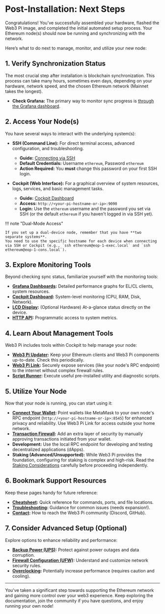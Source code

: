 # Post-Installation: Next Steps

Congratulations! You've successfully assembled your hardware, flashed the Web3 Pi image, and completed the initial automated setup process. Your Ethereum node(s) should now be running and synchronizing with the network.

Here’s what to do next to manage, monitor, and utilize your new node:

## 1. Verify Synchronization Status

The most crucial step after installation is blockchain synchronization. This process can take many hours, sometimes even days, depending on your hardware, network speed, and the chosen Ethereum network (Mainnet takes the longest).

- **Check Grafana:** The primary way to monitor sync progress is [through the Grafana dashboard](../monitoring/grafana.md).

## 2. Access Your Node(s)

You have several ways to interact with the underlying system(s):

- **SSH (Command Line):** For direct terminal access, advanced configuration, and troubleshooting.
  <!-- prettier-ignore -->
    - **Guide:** [Connecting via SSH](../management/ssh.md)
    - **Default Credentials:** Username `ethereum`, Password `ethereum`
    - **Action Required:** You **must** change this password on your first SSH login.

- **Cockpit (Web Interface):** For a graphical overview of system resources, logs, services, and basic management tasks.
  <!-- prettier-ignore -->
    - **Guide:** [Cockpit Dashboard](../management/cockpit/dashboard.md)
    - **Access:** `http://<your-pi-hostname-or-ip>:9090`
    - **Login:** Use the `ethereum` username and the password you set via SSH (or the default `ethereum` if you haven't logged in via SSH yet).

!!! note "Dual-Mode Access"

    If you set up a dual-device node, remember that you have **two separate systems**.
    You need to use the specific hostname for each device when connecting via SSH or Cockpit (e.g., `ssh ethereum@eop-1-exec.local` and `ssh ethereum@eop-1-cons.local`).

## 3. Explore Monitoring Tools

Beyond checking sync status, familiarize yourself with the monitoring tools:

- **[Grafana Dashboards](../monitoring/grafana.md):** Detailed performance graphs for EL/CL clients, system resources.
- **[Cockpit Dashboard](../management/cockpit/dashboard.md):** System-level monitoring (CPU, RAM, Disk, Network).
- **[LCD Display](../monitoring/lcd.md):** (Optional Hardware) At-a-glance status directly on the device.
- **[HTTP API](../monitoring/system-monitor.md):** Programmatic access to system metrics.

## 4. Learn About Management Tools

Web3 Pi includes tools within Cockpit to help manage your node:

- **[Web3 Pi Updater](../management/cockpit/web3-pi-updater.md):** Keep your Ethereum clients and Web3 Pi components up-to-date. Check this periodically.
- **[Web3 Pi Link](../management/cockpit/web3-pi-link.md):** Securely expose services (like your node's RPC endpoint) to the internet without complex firewall rules.
- **[Script Runner](../management/cockpit/web3-pi-script-runner.md):** Execute useful pre-installed utility and diagnostic scripts.

## 5. Utilize Your Node

Now that your node is running, you can start using it:

- **[Connect Your Wallet](../use-cases/wallet.md):** Point wallets like MetaMask to your own node's RPC endpoint (`http://<your-pi-hostname-or-ip>:8545`) for enhanced privacy and reliability. Use Web3 Pi Link for access outside your home network.
- **[Transaction Firewall](../use-cases/transaction-firewall.md):** Add an extra layer of security by manually approving transactions initiated from your wallet.
- **Development:** Use the local RPC endpoint for developing and testing decentralized applications (dApps).
- **Staking (Advanced/Unsupported):** While Web3 Pi provides the foundation, configuring for staking is complex and high-risk. Read the [Staking Considerations](../introduction/staking.md) carefully before proceeding independently.

## 6. Bookmark Support Resources

Keep these pages handy for future reference:

- **[Cheatsheet](../support/cheatsheet.md):** Quick reference for commands, ports, and file locations.
- **[Troubleshooting](../support/troubleshooting.md):** Guidance for common issues (needs expansion!).
- **[Contact](../support/contact.md):** How to reach the Web3 Pi community (Discord, GitHub).

## 7. Consider Advanced Setup (Optional)

Explore options to enhance reliability and performance:

- **[Backup Power (UPS)](../advanced-setup/ups.md):** Protect against power outages and data corruption.
- **[Firewall Configuration (UFW)](../advanced-setup/ufw.md):** Understand and customize network security rules.
- **[Overclocking](../advanced-setup/OC.md):** Potentially increase performance (requires caution and cooling).

---

You've taken a significant step towards supporting the Ethereum network and gaining more control over your web3 experience. Keep exploring the documentation, join the community if you have questions, and enjoy running your own node!
